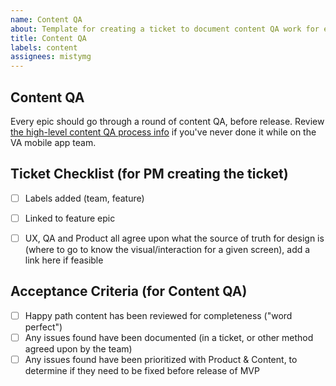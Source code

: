 ```yaml
---
name: Content QA 
about: Template for creating a ticket to document content QA work for each epic
title: Content QA
labels: content
assignees: mistymg
---
```



## Content QA
Every epic should go through a round of content QA, before release. Review [the high-level content QA process info](https://department-of-veterans-affairs.github.io/va-mobile-app/docs/UX/How-We-Work/designing-ui#qa) if you've never done it while on the VA mobile app team. 

## Ticket Checklist (for PM creating the ticket)

- [ ] Labels added (team, feature)
- [ ] Linked to feature epic
- [ ] UX, QA and Product all agree upon what the source of truth for design is (where to go to know the visual/interaction for a given screen), add a link here if feasible


## Acceptance Criteria (for Content QA)

-  [ ] Happy path content has been reviewed for completeness ("word perfect")
-  [ ] Any issues found have been documented (in a ticket, or other method agreed upon by the team)
-  [ ] Any issues found have been prioritized with Product & Content, to determine if they need to be fixed before release of MVP
